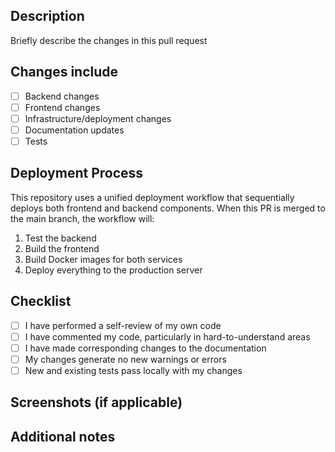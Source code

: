 ## Description
Briefly describe the changes in this pull request

## Changes include
<!-- Mark the options that apply -->
- [ ] Backend changes
- [ ] Frontend changes
- [ ] Infrastructure/deployment changes
- [ ] Documentation updates
- [ ] Tests

## Deployment Process
This repository uses a unified deployment workflow that sequentially deploys both frontend and backend components. When this PR is merged to the main branch, the workflow will:
1. Test the backend
2. Build the frontend
3. Build Docker images for both services
4. Deploy everything to the production server

## Checklist
- [ ] I have performed a self-review of my own code
- [ ] I have commented my code, particularly in hard-to-understand areas
- [ ] I have made corresponding changes to the documentation
- [ ] My changes generate no new warnings or errors
- [ ] New and existing tests pass locally with my changes

## Screenshots (if applicable)
<!-- Add screenshots to help explain your changes if relevant -->

## Additional notes
<!-- Add any other information that would be helpful for reviewers --> 